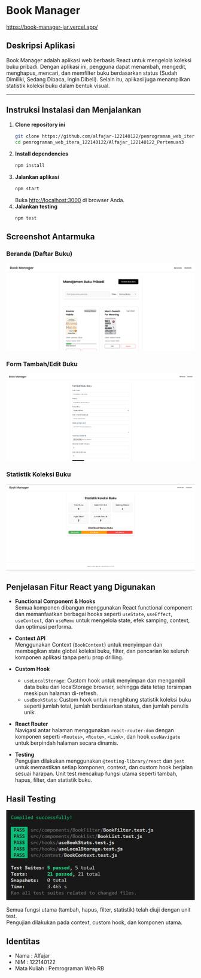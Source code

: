 # Book Manager

https://book-manager-jar.vercel.app/

## Deskripsi Aplikasi 

Book Manager adalah aplikasi web berbasis React untuk mengelola koleksi buku pribadi. Dengan aplikasi ini, pengguna dapat menambah, mengedit, menghapus, mencari, dan memfilter buku berdasarkan status (Sudah Dimiliki, Sedang Dibaca, Ingin Dibeli). Selain itu, aplikasi juga menampilkan statistik koleksi buku dalam bentuk visual.

---

## Instruksi Instalasi dan Menjalankan

1. **Clone repository ini**
   ```bash
   git clone https://github.com/alfajar-122140122/pemrograman_web_itera_122140122.git
   cd pemrograman_web_itera_122140122/Alfajar_122140122_Pertemuan3
   ```
2. **Install dependencies**
    ```bash
    npm install
    ```
3. **Jalankan aplikasi**
    ```bash
    npm start
    ```
    Buka [http://localhost:3000](http://localhost:3000) di browser Anda.
4. **Jalankan testing**
    ```bash
    npm test
    ```

## Screenshot Antarmuka

### Beranda (Daftar Buku)
![Antarmuka Beranda](Screenshot%20Antarmuka/beranda.png)

### Form Tambah/Edit Buku
![Antarmuka Input](Screenshot%20Antarmuka/inputForm.png)

### Statistik Koleksi Buku
![Antarmuka Statistik](Screenshot%20Antarmuka/statistik.png)


## Penjelasan Fitur React yang Digunakan

- **Functional Component & Hooks**  
  Semua komponen dibangun menggunakan React functional component dan memanfaatkan berbagai hooks seperti `useState`, `useEffect`, `useContext`, dan `useMemo` untuk mengelola state, efek samping, context, dan optimasi performa.

- **Context API**  
  Menggunakan Context (`BookContext`) untuk menyimpan dan membagikan state global koleksi buku, filter, dan pencarian ke seluruh komponen aplikasi tanpa perlu prop drilling.

- **Custom Hook**  
  - `useLocalStorage`: Custom hook untuk menyimpan dan mengambil data buku dari localStorage browser, sehingga data tetap tersimpan meskipun halaman di-refresh.
  - `useBookStats`: Custom hook untuk menghitung statistik koleksi buku seperti jumlah total, jumlah berdasarkan status, dan jumlah penulis unik.

- **React Router**  
  Navigasi antar halaman menggunakan `react-router-dom` dengan komponen seperti `<Routes>`, `<Route>`, `<Link>`, dan hook `useNavigate` untuk berpindah halaman secara dinamis.

- **Testing**  
  Pengujian dilakukan menggunakan `@testing-library/react` dan `jest` untuk memastikan setiap komponen, context, dan custom hook berjalan sesuai harapan. Unit test mencakup fungsi utama seperti tambah, hapus, filter, dan statistik buku.

## Hasil Testing

![Hasil Test](Laporan%20Testing/hasilTest.png)

Semua fungsi utama (tambah, hapus, filter, statistik) telah diuji dengan unit test.  
Pengujian dilakukan pada context, custom hook, dan komponen utama.

## Identitas
- Nama  : Alfajar 
- NIM   : 122140122
- Mata Kuliah : Pemrograman Web RB
